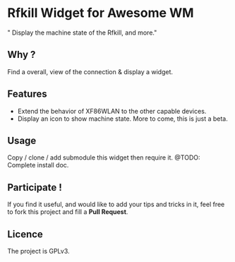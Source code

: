 Rfkill Widget for Awesome WM
============================

" Display the machine state of the Rfkill, and more."

## Why ?
Find a overall, view of the connection & display a widget.

## Features
* Extend the behavior of XF86WLAN to the other capable devices.
* Display an icon to show machine state.
More to come, this is just a beta.

## Usage
Copy / clone / add submodule this widget then require it.
@TODO: Complete install doc.

## Participate !
If you find it useful, and would like to add your tips and tricks in it,
feel free to fork this project and fill a __Pull Request__.

## Licence
The project is GPLv3.
